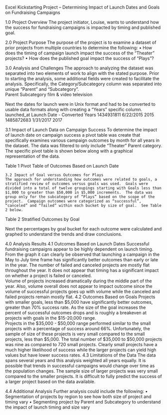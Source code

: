 Excel Kickstarting Project – Determining Impact of Launch Dates and Goals on Fundraising Campaigns

1.0  Project Overview
The project initiator, Louise, wants to understand how the success for fundraising campaigns is impacted by timing and published goal.

2.0 Project Purpose
The purpose of the project is to examine a dataset of prior projects from multiple countries to determine the following:
•	How does the timing of campaign launch impact the success of the “Theater” projects?
•	How does the published goal impact the success of “Plays”?

3.0 Analysis and Challenges
The approach to analyzing the dataset was separated into two elements of work to align with the stated purpose.  Prior to starting the analysis, some additional fields were created to facilitate the analysis.  Specifically, the Category/Subcategory column was separated into unique “Parent” and “Subcategory”.  
Parent	Subcategory
film & video	television

Next the dates for launch were in Unix format and had to be converted to usable data formats along with creating a “Years” specific column.
launched_at	Launch Date -  Converted	Years
1434931811	6/22/2015	2015
1485872683	1/31/2017	2017

3.1  Impact of Launch Data on Campaign Success
To determine the impact of launch date on campaign success a pivot table was create that specifically examines various campaign outcomes by month for all years in the dataset.  The data was filtered to only include “Theater”  Parent category.   The specific pivot table is shown below along with a graphical representation of the data.

Table 1 Pivot Table of Outcomes Based on Launch Date
             

	3.2 Impact of Goal versus Outcomes for Plays
	The approach for understanding how outcomes were related to goals, a stratified review of outcomes versus goals was used.  Goals were divided into a total of twelve groupings starting with Goals less than $1,000 to greater than $50,000 in $5,000 increments.  The data was group only for the subcategory of “Plays” based on the scope of the project.  Campaign outcomes were categorized as “successful”, “canceled” and “failed” within each bucket by size of goal.  See Table 2 below.
Table 2 Stratified Outcomes by Goal
          
Next the percentages by goal bucket for each outcome were calculated and graphed to understand the trends and draw conclusions.  




4.0 Analysis Results
4.1 Outcomes Based on Launch Dates
Successful fundraising campaigns appear to be highly dependent on launch timing.  From the graph it can clearly be observed that launching a campaign in the May to July time frame has significantly better outcomes than early or late in the year.  The number of failed and canceled projects are mostly flat throughout the year.  It does not appear that timing has a significant impact on whether a project is failed or canceled.  
Volume of projects increased dramatically during the middle part of the year.  Also, volume overall does not appear to impact outcome since the volume of successful projects goes up with volume while the canceled and failed  projects remain mostly flat.
	4.2 Outcomes Based on Goals
	Projects with smaller goals, less than $5,000 have significantly better outcomes, greater than 70% success rate.  As the size of the goal increases the percent of successful outcomes drops and is roughly a breakeven at projects with goals in the $15-20,000 range.  
	Projects in the $35,000 - $50,000 range performed similar to the small projects with a percentage of success around 66%.  Unfortunately, the sample of size of these projects is very small compared to the small projects, less than $5,000.  The total number of $35,000 to $50,000 projects was nine as compared to 720 small projects.   Clearly small projects have a much higher likelihood of success while the larger projects can yield high values but have lower success rates.
4.3 Limitations of the Data
The data spans several years and this analysis weighted all years equally.  It is possible that trends in successful campaigns would change over time as the population changes.  The sample size of larger projects was very small compared to the smaller projects.  It is difficult to fully predict the success of a larger project based on the data available. 

4.4 Additional Analysis
Further analysis could include the following:
•	Segmentation of projects by region to see how both size of project and timing vary
•	Segmenting project by Parent and Subcategory to understand the impact of launch timing and size vary
